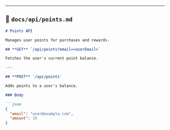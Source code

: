 
---

## 📂 `docs/api/points.md`

```markdown
# Points API

Manages user points for purchases and rewards.

## **GET** `/api/points?email=<userEmail>`

Fetches the user's current point balance.

---

## **POST** `/api/points`

Adds points to a user's balance.

### Body

```json
{
  "email": "user@example.com",
  "amount": 10
}
